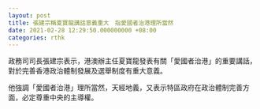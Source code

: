 ```yaml
---
layout: post
title: 張建宗稱夏寶龍講話意義重大　指愛國者治港理所當然
date: 2021-02-28 12:29:50.000000000 +08:00
categories: rthk
---
```


政務司司長張建宗表示，港澳辦主任夏寶龍發表有關「愛國者治港」的重要講話，對於完善香港政治體制發展及選舉制度有重大意義。

他強調「愛國者治港」理所當然，天經地義，又表示特區政府在政治體制完善方面，必定尊重中央的主導權。
